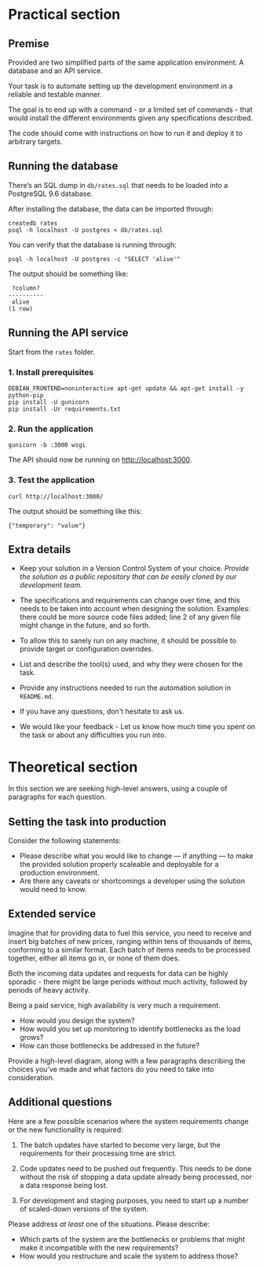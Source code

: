 # Practical section

## Premise

Provided are two simplified parts of the same application environment: A database and an API service.

Your task is to automate setting up the development environment in a reliable and testable manner.

The goal is to end up with a command - or a limited set of commands - that would install the different environments given any specifications described.

The code should come with instructions on how to run it and deploy it to arbitrary targets.

## Running the database

There’s an SQL dump in `db/rates.sql` that needs to be loaded into a PostgreSQL 9.6 database.

After installing the database, the data can be imported through:

```
createdb rates
psql -h localhost -U postgres < db/rates.sql
```

You can verify that the database is running through:

```
psql -h localhost -U postgres -c "SELECT 'alive'"
```

The output should be something like:

```
 ?column?
----------
 alive
(1 row)
```

## Running the API service

Start from the `rates` folder.

### 1. Install prerequisites

```
DEBIAN_FRONTEND=noninteractive apt-get update && apt-get install -y python-pip
pip install -U gunicorn
pip install -Ur requirements.txt
```

### 2. Run the application
```
gunicorn -b :3000 wsgi
```

The API should now be running on [http://localhost:3000](http://localhost:3000).

### 3. Test the application

```
curl http://localhost:3000/
```

The output should be something like this:

```
{"temporary": "value"}
```

## Extra details

* Keep your solution in a Version Control System of your
  choice. *Provide the solution as a public repository that can be easily cloned by our development team.*

* The specifications and requirements can change over time, and this needs to be taken into account when designing the solution. Examples: there could be more source code files added; line 2 of any given file might change in the future, and so forth.

* To allow this to sanely run on any machine, it should be possible to provide target or configuration overrides.

* List and describe the tool(s) used, and why they were chosen for the task.

* Provide any instructions needed to run the automation solution in `README.md`.

* If you have any questions, don't hesitate to ask us.

* We would like your feedback - Let us know how much time you spent on the task or about any difficulties you run into.

# Theoretical section
In this section we are seeking high-level answers, using a couple of paragraphs for each question.

## Setting the task into production
Consider the following statements:

* Please describe what you would like to change — if anything —  to make the provided solution properly scaleable and deployable for a production environment.
* Are there any caveats or shortcomings a developer using the solution would need to know.

## Extended service

Imagine that for providing data to fuel this service, you need to receive and insert big batches of new prices, ranging within tens of thousands of items, conforming to a similar format. Each batch of items needs to be processed together, either all items go in, or none of them does.

Both the incoming data updates and requests for data can be highly sporadic - there might be large periods without much activity, followed by periods of heavy activity.

Being a paid service, high availability is very much a requirement.

* How would you design the system?
* How would you set up monitoring to identify bottlenecks as the load grows?
* How can those bottlenecks be addressed in the future?

Provide a high-level diagram, along with a few paragraphs describing the choices you've made and what factors do you need to take into consideration.

## Additional questions

Here are a few possible scenarios where the system requirements change or the new functionality is required:

1. The batch updates have started to become very large, but the requirements for their processing time are strict.

2. Code updates need to be pushed out frequently. This needs to be done without the risk of stopping a data update already being processed, nor a data response being lost.

3. For development and staging purposes, you need to start up a number of scaled-down versions of the system.

Please address *at least* one of the situations. Please describe:

- Which parts of the system are the bottlenecks or problems that might make it incompatible with the new requirements?
- How would you restructure and scale the system to address those?
